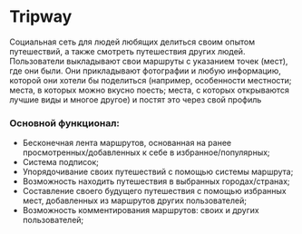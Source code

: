 # Tripway
Социальная сеть для людей любящих делиться своим опытом путешествий, а также смотреть путешествия других людей. Пользователи выкладывают свои маршруты с указанием точек (мест), где они были. Они прикладывают фотографии и любую информацию, которой они хотели бы поделиться (например, особенности местности; места, в которых можно вкусно поесть; места, с которых открываются лучшие виды и многое другое) и постят это через свой профиль

### Основной функционал:
* Бесконечная лента маршрутов, основанная на ранее просмотренных/добавленных к себе в избранное/популярных;
* Система подписок;
* Упорядочивание своих путешествий с помощью системы маршрута; 
* Возможность находить путешествия в выбранных городах/странах;
* Составление своего будущего путешествия с помощью избранных мест, добавленных из маршрутов других пользователей;
* Возможность комментирования маршрутов: своих и других пользователей;
